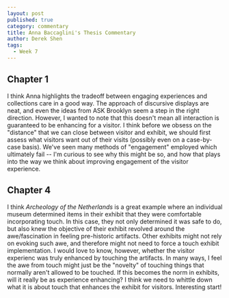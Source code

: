 ```yaml
---
layout: post
published: true
category: commentary
title: Anna Baccaglini's Thesis Commentary
author: Derek Shen
tags:
  - Week 7
---
```

## Chapter 1

I think Anna highlights the tradeoff between engaging experiences and collections care in a good way. The approach of discursive displays are neat, and even the ideas from ASK Brooklyn seem a step in the right direction. However, I wanted to note that this doesn't mean all interaction is guaranteed to be enhancing for a visitor. I think before we obsess on the "distance" that we can close between visitor and exhibit, we should first assess what visitors want out of their visits (possibly even on a case-by-case basis). We've seen many methods of "engagement" employed which ultimately fail -- I'm curious to see why this might be so, and how that plays into the way we think about improving engagement of the visitor experience.


## Chapter 4

I think _Archeology of the Netherlands_ is a great example where an individual museum determined items in their exhibit that they were comfortable incorporating touch. In this case, they not only determined it was safe to do, but also knew the objective of their exhibit revolved around the awe/fascination in feeling pre-historic artifacts. Other exhibits might not rely on evoking such awe, and therefore might not need to force a touch exhibit implementation. I would love to know, however, whether the visitor experienc was truly enhanced by touching the artifacts. In many ways, I feel the awe from touch might just be the "novelty" of touching things that normally aren't allowed to be touched. If this becomes the norm in exhibits, will it really be as experience enhancing? I think we need to whittle down what it is about touch that enhances the exhibit for visitors. Interesting start!